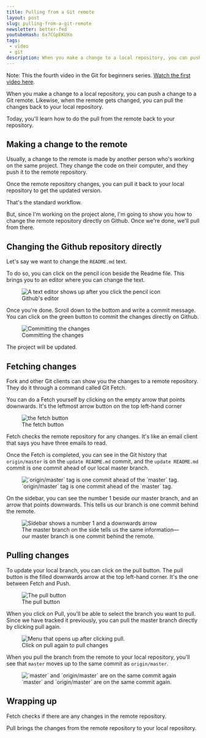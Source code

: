 ```yaml
---
title: Pulling from a Git remote
layout: post
slug: pulling-from-a-git-remote
newsletter: better-fed
youtubeHash: 6x7CGpEKUXo
tags:
 - video
 - git
description: When you make a change to a local repository, you can push a change to a Git remote. Likewise, when the remote gets changed, you can pull the changes back to your local repository.
---
```


Note: This the fourth video in the Git for beginners series. [Watch the first video here][1].

When you make a change to a local repository, you can push a change to a Git remote. Likewise, when the remote gets changed, you can pull the changes back to your local repository.

Today, you'll learn how to do the pull from the remote back to your repository.

<!-- more -->

## Making a change to the remote

Usually, a change to the remote is made by another person who's working on the same project. They change the code on their computer, and they push it to the remote repository.

Once the remote repository changes, you can pull it back to your local repository to get the updated version.

That's the standard workflow.

But, since I'm working on the project alone, I'm going to show you how to change the remote repository directly on Github. Once we're done, we'll pull from there.

## Changing the Github repository directly

Let's say we want to change the `README.md` text.

To do so, you can click on the pencil icon beside the Readme file. This brings you to an editor where you can change the text.

<figure><img src="/images/2018/git-pull/edit-readme.png" alt="A text editor shows up after you click the pencil icon">
  <figcaption aria-hidden>Github's editor</figcaption>
</figure>

Once you're done. Scroll down to the bottom and write a commit message. You can click on the green button to commit the changes directly on Github.

<figure><img src="/images/2018/git-pull/edit-readme-commit.png" alt="Committing the changes">
  <figcaption aria-hidden>Committing the changes</figcaption>
</figure>

The project will be updated.

## Fetching changes

Fork and other Git clients can show you the changes to a remote repository. They do it through a command called Git Fetch.

You can do a Fetch yourself by clicking on the empty arrow that points downwards. It's the leftmost arrow button on the top left-hand corner

<figure><img src="/images/2018/git-pull/fetch.png" alt="the fetch button">
  <figcaption aria-hidden>The fetch button</figcaption>
</figure>

Fetch checks the remote repository for any changes. It's like an email client that says you have three emails to read.

Once the Fetch is completed, you can see in the Git history that `origin/master` is on the `update README.md` commit, and the `update README.md` commit is one commit ahead of our local master branch.

<figure><img src="/images/2018/git-pull/history-1.png" alt="`origin/master` tag is one commit ahead of the `master` tag. ">
  <figcaption aria-hidden>`origin/master` tag is one commit ahead of the `master` tag.</figcaption>
</figure>

On the sidebar, you can see the number 1 beside our master branch, and an arrow that points downwards. This tells us our branch is one commit behind the remote.

<figure><img src="/images/2018/git-pull/branch" alt="Sidebar shows a number 1 and a downwards arrow">
  <figcaption>The master branch on the side tells us the same information—our master branch is one commit behind the remote.</figcaption>
</figure>

## Pulling changes

To update your local branch, you can click on the pull button. The pull button is the filled downwards arrow at the top left-hand corner. It's the one between Fetch and Push.

<figure><img src="/images/2018/git-pull/pull.png" alt="The pull button">
  <figcaption aria-hidden>The pull button</figcaption>
</figure>

When you click on Pull, you'll be able to select the branch you want to pull. Since we have tracked it previously, you can pull the master branch directly by clicking pull again.

<figure><img src="/images/2018/git-pull/pull-menu" alt="Menu that opens up after clicking pull.">
  <figcaption>Click on pull again to pull changes</figcaption>
</figure>

When you pull the branch from the remote to your local repository, you'll see that `master` moves up to the same commit as `origin/master`.

<figure><img src="/images/2018/git-pull/history-2.png" alt="`master` and `origin/master` are on the same commit again">
  <figcaption aria-hidden>`master` and `origin/master` are on the same commit again.</figcaption>
</figure>

## Wrapping up

Fetch checks if there are any changes in the remote repository.

Pull brings the changes from the remote repository to your local repository.

[1]:	/blog/setting-up-git
